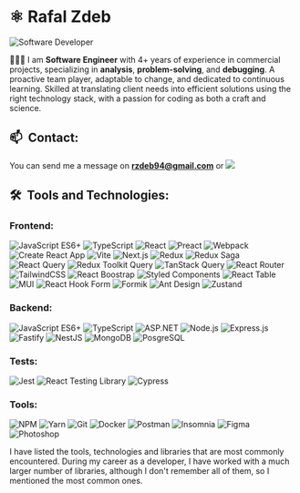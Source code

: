 # ⚛️ Rafal Zdeb

<img alt="Software Developer" align="center" src="https://readme-typing-svg.demolab.com?font=Fira+Code&size=22&pause=1000&color=A630B0&center=false&vCenter=true&width=435&lines=Software+Developer">

<p align="left">👨🏻‍💻 I am <strong>Software Engineer</strong> with 4+ years of experience in commercial projects, specializing in <strong>analysis</strong>, <strong>problem-solving</strong>, and <strong>debugging</strong>. A proactive team player, adaptable to change, and dedicated to continuous learning. Skilled at translating client needs into efficient solutions using the right technology stack, with a passion for coding as both a craft and science.
</p>

## 📫&nbsp; Contact:
You can send me a message on **rzdeb94@gmail.com** or [![](https://img.shields.io/badge/-LinkedIn-0077B5?style=flat-square&logo=linkedin)](www.linkedin.com/in/rzdeb94)

## 🛠&nbsp; Tools and Technologies:

### Frontend:
![JavaScript ES6+](https://img.shields.io/badge/JavaScript_ES6+-222222.svg?style=for-the-badge&logo=javascript&logoColor=F7DF1E)
![TypeScript](https://img.shields.io/badge/TypeScript-222222.svg?style=for-the-badge&logo=typescript&logoColor=3178C6)
![React](https://img.shields.io/badge/React-222222.svg?style=for-the-badge&logo=react&logoColor=61dafb)
![Preact](https://img.shields.io/badge/Preact-%23222222?style=for-the-badge&logo=preact&logoColor=%23673AB8&logoSize=auto)
![Webpack](https://img.shields.io/badge/Webpack-%23222222?style=for-the-badge&logo=webpack&logoColor=%238DD6F9&logoSize=auto)
![Create React App](https://img.shields.io/badge/Create_React_App-222222.svg?style=for-the-badge&logo=create-react-app&logoColor=61dafb)
![Vite](https://img.shields.io/badge/Vite-222222.svg?style=for-the-badge&logo=vite&logoColor=D553F9)
![Next.js](https://img.shields.io/badge/Next.js-222222.svg?style=for-the-badge&logo=next.js&logoColor=white)
![Redux](https://img.shields.io/badge/Redux-222222.svg?style=for-the-badge&logo=redux&logoColor=764ABC)
![Redux Saga](https://img.shields.io/badge/Redux_Saga-222222.svg?style=for-the-badge&logo=redux-saga&logoColor=48EA8A)
![React Query](https://img.shields.io/badge/React_Query-%23222222?style=for-the-badge&logo=reactquery&logoColor=%23FF4154&logoSize=auto)
![Redux Toolkit Query](https://img.shields.io/badge/Redux_Toolkit_Query-222222.svg?style=for-the-badge&logo=redux&logoColor=764ABC)
![TanStack Query](https://img.shields.io/badge/TanStack_Query-222222.svg?style=for-the-badge&logo=react-query&logoColor=FF4154)
![React Router](https://img.shields.io/badge/React_Router-222222.svg?style=for-the-badge&logo=react-router&logoColor=EF2E40)
![TailwindCSS](https://img.shields.io/badge/TailwindCSS-222222.svg?style=for-the-badge&logo=tailwind-css&logoColor=06B6D4)
![React Boostrap](https://img.shields.io/badge/React_Bootstrap-%23222222?style=for-the-badge&logo=reactbootstrap&logoColor=%237952B3&logoSize=auto)
![Styled Components](https://img.shields.io/badge/Styled_Components-222222.svg?style=for-the-badge&logo=styled-components&logoColor=#E056EB)
![React Table](https://img.shields.io/badge/React_Table-%23222222?style=for-the-badge&logo=reacttable&logoColor=%23FF4154&logoSize=auto)
![MUI](https://img.shields.io/badge/MUI-%23222222?style=for-the-badge&logo=mui&logoColor=%23007FFF&logoSize=auto)
![React Hook Form](https://img.shields.io/badge/React_Hook_Form-%23222222?style=for-the-badge&logo=reacthookform&logoColor=%23EC5990&logoSize=auto)
![Formik](https://img.shields.io/badge/Formik-%23222222?style=for-the-badge&logo=formik&logoColor=%23EC5990&logoSize=auto)
![Ant Design](https://img.shields.io/badge/Ant_Design-%23222222?style=for-the-badge&logoColor=%23007FFF&logoSize=auto)
![Zustand](https://img.shields.io/badge/Zustand-%23222222?style=for-the-badge&logoColor=%23007FFF&logoSize=auto)

### Backend:
![JavaScript ES6+](https://img.shields.io/badge/JavaScript_ES6+-222222.svg?style=for-the-badge&logo=javascript&logoColor=F7DF1E)
![TypeScript](https://img.shields.io/badge/TypeScript-222222.svg?style=for-the-badge&logo=typescript&logoColor=3178C6)
![ASP.NET](https://img.shields.io/badge/ASP.NET-%23222222?style=for-the-badge&logo=dotnet&logoColor=%23512BD4&logoSize=auto)
![Node.js](https://img.shields.io/badge/Node.js-222222.svg?style=for-the-badge&logo=node.js&logoColor=339933)
![Express.js](https://img.shields.io/badge/Express.js-222222.svg?style=for-the-badge&logo=express&logoColor=FFFFFF)
![Fastify](https://img.shields.io/badge/Fastify-%23222222?style=for-the-badge&logo=fastify&logoColor=%23fff&logoSize=auto)
![NestJS](https://img.shields.io/badge/NestJS-%23222222?style=for-the-badge&logo=nestjs&logoColor=%23E0234E&logoSize=auto)
![MongoDB](https://img.shields.io/badge/MongoDB-222222.svg?style=for-the-badge&logo=mongodb&logoColor=47A248)
![PosgreSQL](https://img.shields.io/badge/PostgreSQL-%23222222?style=for-the-badge&logo=postgresql&logoColor=%23E0234E&logoSize=auto)

### Tests:
![Jest](https://img.shields.io/badge/Jest-222222.svg?style=for-the-badge&logo=jest&logoColor=D75065)
![React Testing Library](https://img.shields.io/badge/React_testing_library-%23222222?style=for-the-badge&logoSize=auto)
![Cypress](https://img.shields.io/badge/Cypress-222222.svg?style=for-the-badge&logo=cypress&logoColor=15B781)

### Tools:
![NPM](https://img.shields.io/badge/NPM-222222.svg?style=for-the-badge&logo=npm&logoColor=EF2E40)
![Yarn](https://img.shields.io/badge/Yarn-%23222222?style=for-the-badge&logo=yarn&logoColor=%232C8EBB&logoSize=auto)
![Git](https://img.shields.io/badge/Git-222222.svg?style=for-the-badge&logo=git&logoColor=EF2E40)
![Docker](https://img.shields.io/badge/Docker-%23222222?style=for-the-badge&logo=docker&logoColor=%232496ED&logoSize=auto)
![Postman](https://img.shields.io/badge/Postman-%23222222?style=for-the-badge&logo=postman&logoColor=%23FF6C37&logoSize=auto)
![Insomnia](https://img.shields.io/badge/Insomnia-%23222222?style=for-the-badge&logo=insomnia&logoColor=%234000BF&logoSize=auto)
![Figma](https://img.shields.io/badge/Figma-222222.svg?style=for-the-badge&logo=figma&logoColor=white)
![Photoshop](https://img.shields.io/badge/Photoshop-%23222222?style=for-the-badge&logo=adobephotoshop&logoColor=%2331A8FF&logoSize=auto)
</br>
<p align="left">I have listed the tools, technologies and libraries that are most commonly encountered. During my career as a developer, I have worked with a much larger number of libraries, although I don't remember all of them, so I mentioned the most common ones.</p>
